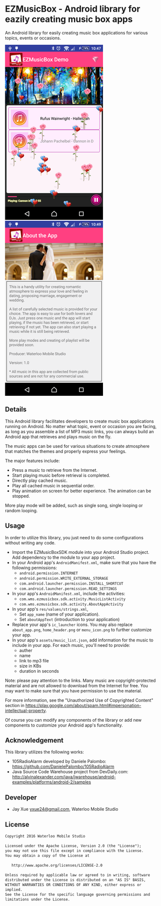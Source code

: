 # EZMusicBox - Android library for eazily creating music box apps

An Android library for easily creating music box applications for various topics, events or occasions.

![Demo Screenshot 1](https://github.com/jayxue/EZMusicBox/blob/master/EZMusicBoxSDK/src/main/res/raw/screenshot_1.png)
![Demo Screenshot 2](https://github.com/jayxue/EZMusicBox/blob/master/EZMusicBoxSDK/src/main/res/raw/screenshot_2.png)

Details
-------
This Android library facilitates developers to create music box applications running on Android. No matter what topic, event or occasion you are facing, as long as you assemble a list of MP3 music links, you can always build an Android app that retrieves and plays music on the fly.

The music apps can be used for various situations to create atmosphere that matches the themes and properly express your feelings.

The major features include:
* Press a music to retrieve from the Internet.
* Start playing music before retrieval is completed.
* Directly play cached music.
* Play all cached music in sequential order.
* Play animation on screen for better experience. The animation can be stopped.

More play mode will be added, such as single song, single looping or random looping. 

Usage
-----

In order to utilize this library, you just need to do some configurations without writing any code.

* Import the EZMusicBoxSDK module into your Android Studio project. Add dependency to the module to your app project.
* In your Android app's ```AndroidManifest.xml```, make sure that you have the following permissions:
  * ```android.permission.INTERNET```
  * ```android.permission.WRITE_EXTERNAL_STORAGE```
  * ```com.android.launcher.permission.INSTALL_SHORTCUT```
  * ```com.android.launcher.permission.READ_SETTINGS```
* In your app's ```AndroidManifest.xml```, include the activities:
  * ```com.wms.ezmusicbox.sdk.activity.MusicListActivity```
  * ```com.wms.ezmusicbox.sdk.activity.AboutAppActivity```
* In your app's ```res/values/strings.xml```,
  * Set ```app_name``` (name of your application).
  * Set ```aboutAppText``` (introduction to your application)
* Replace your app's ```ic_launcher``` icons. You may also replace ```about_app.png```, ```home_header.png``` or ```menu_icon.png``` to further customize your app.
* In your app's ```assets/music_list.json```, add information for the music to include in your app. For each music, you'll need to provide:
  * auther
  * name
  * link to mp3 file
  * size in KBs
  * duration in seconds

Note: please pay attention to the links. Many music are copyright-protected material and are not allowed to download from the Internet for free. You may want to make sure that you have permission to use the material.

For more information, see the "Unauthorized Use of Copyrighted Content" section in https://play.google.com/about/spam.html#impersonation-intellectual-property.
  
Of course you can modify any components of the library or add new components to customize your Android app's functionality.

Acknowledgement
---------------

This library utilizes the following works:
* 105RadioAlarm developed by Daniele Palombo: https://github.com/DanielePalombo/105RadioAlarm
* Java Source Code Warehouse project from DevDaily.com: http://alvinalexander.com/java/jwarehouse/android-examples/platforms/android-2/samples

Developer
---------
* Jay Xue <yxue24@gmail.com>, Waterloo Mobile Studio

License
-------

    Copyright 2016 Waterloo Mobile Studio

    Licensed under the Apache License, Version 2.0 (the "License");
    you may not use this file except in compliance with the License.
    You may obtain a copy of the License at

       http://www.apache.org/licenses/LICENSE-2.0

    Unless required by applicable law or agreed to in writing, software
    distributed under the License is distributed on an "AS IS" BASIS,
    WITHOUT WARRANTIES OR CONDITIONS OF ANY KIND, either express or implied.
    See the License for the specific language governing permissions and
    limitations under the License.


